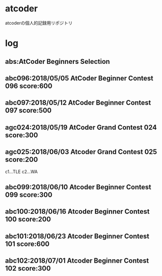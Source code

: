 # atcoder
atcoderの個人的記録用リポジトリ

# log
## abs:AtCoder Beginners Selection  
## abc096:2018/05/05 AtCoder Beginner Contest 096 score:600  
## abc097:2018/05/12 AtCoder Beginner Contest 097 score:500  
## agc024:2018/05/19 AtCoder Grand Contest 024 score:300  
## agc025:2018/06/03 Atcoder Grand Contest 025 score:200
c1...TLE c2...WA
## abc099:2018/06/10 Atcoder Beginner Contest 099 score:300
## abc100:2018/06/16 Atcoder Beginner Contest 100 score:200
## abc101:2018/06/23 Atcoder Beginner Contest 101 score:600
## abc102:2018/07/01 Atcoder Beginner Contest 102 score:300
